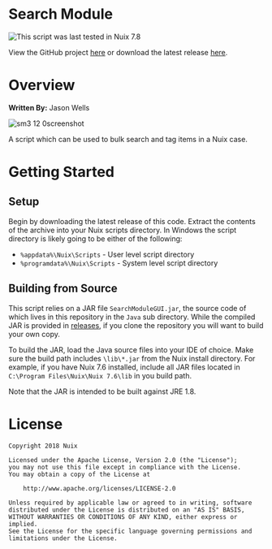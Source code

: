 ﻿Search Module
=============

![This script was last tested in Nuix 7.8](https://img.shields.io/badge/Script%20Tested%20in%20Nuix-7.8-green.svg)

View the GitHub project [here](https://github.com/Nuix/Search-Module) or download the latest release [here](https://github.com/Nuix/Search-Module/releases).

# Overview

**Written By:** Jason Wells

![sm3 12 0screenshot](https://user-images.githubusercontent.com/11775738/45580661-a9291c80-b848-11e8-8eed-71e77952e681.png)

A script which can be used to bulk search and tag items in a Nuix case.

# Getting Started

## Setup

Begin by downloading the latest release of this code.  Extract the contents of the archive into your Nuix scripts directory.  In Windows the script directory is likely going to be either of the following:

- `%appdata%\Nuix\Scripts` - User level script directory
- `%programdata%\Nuix\Scripts` - System level script directory

## Building from Source

This script relies on a JAR file `SearchModuleGUI.jar`, the source code of which lives in this repository in the `Java` sub directory.  While the compiled JAR is provided in [releases](https://github.com/Nuix/Search-Module/releases), if you clone the repository you will want to build your own copy.

To build the JAR, load the Java source files into your IDE of choice.  Make sure the build path includes `\lib\*.jar` from the Nuix install directory.  For example, if you have Nuix 7.6 installed, include all JAR files located in `C:\Program Files\Nuix\Nuix 7.6\lib` in you build path.

Note that the JAR is intended to be built against JRE 1.8.

# License

```
Copyright 2018 Nuix

Licensed under the Apache License, Version 2.0 (the "License");
you may not use this file except in compliance with the License.
You may obtain a copy of the License at

    http://www.apache.org/licenses/LICENSE-2.0

Unless required by applicable law or agreed to in writing, software
distributed under the License is distributed on an "AS IS" BASIS,
WITHOUT WARRANTIES OR CONDITIONS OF ANY KIND, either express or implied.
See the License for the specific language governing permissions and
limitations under the License.
```

